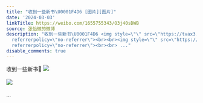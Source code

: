 ```yaml
---
title: "收到一些新书\U0001F4D6 [图片][图片]"
date: '2024-03-03'
linkTitle: https://weibo.com/1655755343/O3j40sDWB
source: 张怡微的微博
description: "收到一些新书\U0001F4D6 <img style=\"\" src=\"https://tvax3.sinaimg.cn/large/62b0d24fly1hndwhsydogj21400u0n9n.jpg\"
  referrerpolicy=\"no-referrer\"><br><br><img style=\"\" src=\"https://tvax1.sinaimg.cn/large/62b0d24fly1hndwhs70n0j21400u0152.jpg\"
  referrerpolicy=\"no-referrer\"><br><br> ..."
disable_comments: true
---
```

收到一些新书📖 <img style="" src="https://tvax3.sinaimg.cn/large/62b0d24fly1hndwhsydogj21400u0n9n.jpg" referrerpolicy="no-referrer"><br><br><img style="" src="https://tvax1.sinaimg.cn/large/62b0d24fly1hndwhs70n0j21400u0152.jpg" referrerpolicy="no-referrer"><br><br> ...